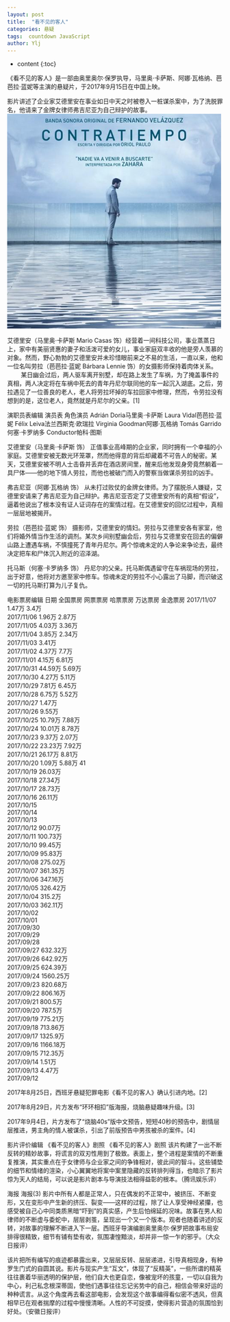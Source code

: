 ```yaml
---
layout: post
title:  "看不见的客人"
categories: 悬疑
tags:  countdown JavaScript
author: Ylj
---
```


* content
{:toc}

《看不见的客人》是一部由奥里奥尔·保罗执导，马里奥·卡萨斯、阿娜·瓦格纳、芭芭拉·蓝妮等主演的悬疑片，于2017年9月15日在中国上映。

影片讲述了企业家艾德里安在事业如日中天之时被卷入一桩谋杀案中，为了洗脱罪名，他请来了金牌女律师弗吉尼亚为自己辩护的故事。
![image](https://github.com/double-digit/double-digit.github.io/raw/master/3.jpg)




艾德里安（马里奥·卡萨斯 Mario Casas 饰）经营着一间科技公司，事业蒸蒸日上，家中有美丽贤惠的妻子和活泼可爱的女儿，事业家庭双丰收的他是旁人羡慕的对象。然而，野心勃勃的艾德里安并未珍惜眼前来之不易的生活，一直以来，他和一位名叫劳拉（芭芭拉·蓝妮 Bárbara Lennie 饰）的女摄影师保持着肉体关系。 　　
某日幽会过后，两人驱车离开别墅，却在路上发生了车祸，为了掩盖事件的真相，两人决定将在车祸中死去的青年丹尼尔联同他的车一起沉入湖底。之后，劳拉遇见了一位善良的老人，老人将劳拉坏掉的车拉回家中修理，然而，令劳拉没有想到的是，这位老人，竟然就是丹尼尔的父亲。[1]

演职员表编辑
演员表
角色演员
Adrián Doria马里奥·卡萨斯
Laura Vidal芭芭拉·蓝妮
Félix Leiva法兰西斯克·欧瑞拉
Virginia Goodman阿娜·瓦格纳
Tomás Garrido何塞·卡罗纳多
Conductor帕科·图斯

艾德里安（马里奥·卡萨斯 饰）
正值事业高峰期的企业家，同时拥有一个幸福的小家庭。艾德里安被无数光环笼罩，然而他得意的背后却藏着不可告人的秘密。某天，艾德里安被不明人士击昏并丢弃在酒店房间里，醒来后他发现身旁竟然躺着一具尸体——他的地下情人劳拉，而他也被破门而入的警察当做谋杀劳拉的凶手。

弗吉尼亚（阿娜·瓦格纳 饰）
从未打过败仗的金牌女律师。为了摆脱杀人嫌疑，艾德里安请来了弗吉尼亚为自己辩护。弗吉尼亚否定了艾德里安所有的真相“假设”，逼着他说出了根本没有证人证词存在的案情过程。在艾德里安的回忆过程中，真相一层层地被揭开。

劳拉（芭芭拉·蓝妮 饰）
摄影师，艾德里安的情妇。劳拉与艾德里安各有家室，他们将婚外情当作生活的调剂。某次乡间别墅幽会后，劳拉与艾德里安在回去的偏僻山路上遭遇车祸，不慎撞死了青年丹尼尔。两个惊魂未定的人争论来争论去，最终决定把车和尸体沉入附近的沼泽湖。

托马斯（何塞·卡罗纳多 饰）
丹尼尔的父亲。托马斯偶遇留守在车祸现场的劳拉，出于好意，他将对方邀至家中修车。惊魂未定的劳拉不小心露出了马脚，而识破这一切的托马斯打算为儿子复仇。

电影票房编辑
日期	全国票房	网票票房	哈票票房	万达票房	金逸票房
 2017/11/07	 1.47万	 3.4万	 	 	 
 2017/11/06	 1.96万	 2.87万	 	 	 
 2017/11/05	 4.03万	 3.36万	 	 	 
 2017/11/04	 3.85万	 2.34万	 	 	 
 2017/11/03	 	 3.41万	 	 	 
 2017/11/02	 4.37万	 7.7万	 	 	 
 2017/11/01	 4.15万	 6.81万	 	 	 
 2017/10/31	 44.59万	 5.69万	 	 	 
 2017/10/30	 4.27万	 5.11万	 	 	 
 2017/10/29	 7.81万	 6.45万	 	 	 
 2017/10/28	 6.75万	 5.52万	 	 	 
 2017/10/27	 	 1.47万	 	 	 
 2017/10/26	 	 9.55万	 	 	 
 2017/10/25	 10.79万	 7.88万	 	 	 
 2017/10/24	 10.01万	 8.78万	 	 	 
 2017/10/23	 9.37万	 2.07万	 	 	 
 2017/10/22	 23.23万	 7.92万	 	 	 
 2017/10/21	 26.17万	 8.81万	 	 	 
 2017/10/20	 1.09万	 5.88万	 41	 	 
 2017/10/19	 26.03万	 	 	 	 
 2017/10/18	 27.34万	 	 	 	 
 2017/10/17	 28.73万	 	 	 	 
 2017/10/16	 26.11万	 	 	 	 
 2017/10/15	 	 	 	 	 
 2017/10/14	 	 	 	 	 
 2017/10/13	 	 	 	 	 
 2017/10/12	 90.07万	 	 	 	 
 2017/10/11	 100.73万	 	 	 	 
 2017/10/10	 99.45万	 	 	 	 
 2017/10/09	 95.83万	 	 	 	 
 2017/10/08	 275.02万	 	 	 	 
 2017/10/07	 361.35万	 	 	 	 
 2017/10/06	 347.16万	 	 	 	 
 2017/10/05	 326.42万	 	 	 	 
 2017/10/04	 315.2万	 	 	 	 
 2017/10/03	 362.11万	 	 	 	 
 2017/10/02	 	 	 	 	 
 2017/10/01	 	 	 	 	 
 2017/09/30	 	 	 	 	 
 2017/09/29	 	 	 	 	 
 2017/09/28	 	 	 	 	 
 2017/09/27	 632.32万	 	 	 	 
 2017/09/26	 642.92万	 	 	 	 
 2017/09/25	 624.39万	 	 	 	 
 2017/09/24	 1560.25万	 	 	 	 
 2017/09/23	 820.68万	 	 	 	 
 2017/09/22	 806.16万	 	 	 	 
 2017/09/21	 800.5万	 	 	 	 
 2017/09/20	 787.5万	 	 	 	 
 2017/09/19	 775.21万	 	 	 	 
 2017/09/18	 713.86万	 	 	 	 
 2017/09/17	 1325.9万	 	 	 	 
 2017/09/16	 1166.18万	 	 	 	 
 2017/09/15	 712.35万	 	 	 	 
 2017/09/14	 1.51万	 	 	 	 
 2017/09/13	 4.47万	 	 	 	 
 2017/09/12	 	 	 	 	 

2017年8月25日，西班牙悬疑犯罪电影《看不见的客人》确认引进内地。[2]

2017年8月29日，片方发布“环环相扣”版海报，烧脑悬疑趣味升级。[3]

2017年9月4日，片方发布了“烧脑40s”版中文预告，短短40秒的预告中，剧情层层推进，男主角的情人被谋杀，引出了前版预告中男孩被杀的案件。[4]

影片评价编辑
《看不见的客人》剧照
《看不见的客人》剧照
该片构建了一出不断反转的精妙故事，将谎言的双刃性用到了极致。表面上，整个进程是案情的不断重复推演，其实重点在于女律师与企业家之间的争锋相对，彼此间的智斗。这些铺垫的细节和情绪的渲染，小心翼翼地将案中案里隐藏的反转排列得当，也暗示了影片惊为天人的结局，可以说是影片剧本与导演技法相得益彰的根本。（腾讯娱乐评）

海报
海报(3)
影片中所有人都是正常人，只在偶发的不正常中，被挤压、不断变形，又在变形中产生新的挤压、裂变——这样的过程，除了让人享受神经紧攥，也感受被自己心中同类质黑暗“吓到”的真实感，产生后怕绵延的况味。故事在男人和律师的不断虚与委蛇中，层层剥茧，呈现出一个又一个版本。观者也随着讲述的反转，对故事的理解不断进入下一层。西班牙导演编剧奥里奥尔·保罗把故事布局安排得很精致，细节有铺有垫有收，氛围凄惶黯淡，却并非一惊一乍的邪乎。（大众日报评）

该片把所有编写的痕迹都暴露出来，又层层反转、层层递进，引导真相现身，有种罗生门式的自圆其说。影片与现实产生“互文”，体现了“反精英”，一些所谓的精英往往裹着华丽透明的保护层，他们自大也更自恋，像被宠坏的孩童，一切以自我为中心，利己私念根深蒂固，使他们遇事往往忘记劣势中的自己，相信会带来好运的种种谎言。从这个角度再去看这部电影，会发现这个故事编得看似密不透风，但真相早已在观者揣摩的过程中慢慢清晰。人性的不可捉摸，使得影片营造的氛围恰到好处。（安徽日报评）
